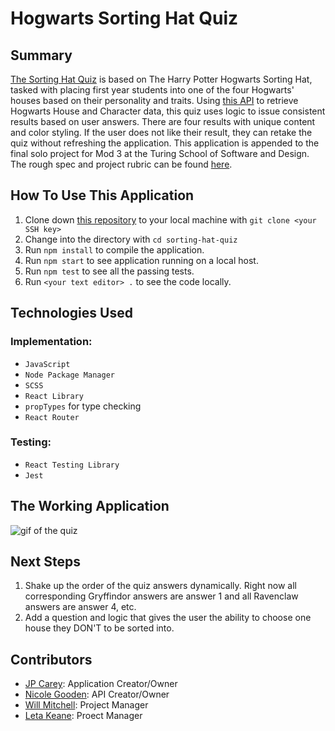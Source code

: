 # Hogwarts Sorting Hat Quiz

## Summary

[The Sorting Hat Quiz](https://jaypeasee.github.io/sorting-hat-quiz/) is based on The Harry Potter Hogwarts Sorting Hat, tasked with placing first year students into one of the four Hogwarts' houses based on their personality and traits. Using [this API](https://github.com/nicolegooden/potter-server) to retrieve Hogwarts House and Character data, this quiz uses logic to issue consistent results based on user answers. There are four results with unique content and color styling. If the user does not like their result, they can retake the quiz without refreshing the application. This application is appended to the final solo project for Mod 3 at the Turing School of Software and Design. The rough spec and project rubric can be found [here](https://frontend.turing.io/projects/module-3/binary-challenge.html).

## How To Use This Application

1. Clone down [this repository](https://github.com/jaypeasee/sorting-hat-quiz) to your local machine with `git clone <your SSH key>`
2. Change into the directory with `cd sorting-hat-quiz`
3. Run `npm install` to compile the application.
4. Run `npm start` to see application running on a local host.
5. Run `npm test` to see all the passing tests.
6. Run `<your text editor> .` to see the code locally.

## Technologies Used

### Implementation:

* `JavaScript`
* `Node Package Manager`
* `SCSS`
*  `React Library`
* `propTypes` for type checking
* `React Router`

### Testing:

* `React Testing Library`
*  `Jest`

## The Working Application

![gif of the quiz](https://media.giphy.com/media/1xaBXzAWWE6yCHT9io/giphy.gif)

## Next Steps

1. Shake up the order of the quiz answers dynamically. Right now all corresponding Gryffindor answers are answer 1 and all Ravenclaw answers are answer 4, etc.
2. Add a question and logic that gives the user the ability to choose one house they DON'T to be sorted into.

## Contributors

* [JP Carey](https://github.com/jaypeasee): Application Creator/Owner
* [Nicole Gooden](https://github.com/nicolegooden): API Creator/Owner
* [Will Mitchell](https://github.com/wvmitchell): Project Manager
* [Leta Keane](https://github.com/letakeane): Proect Manager
